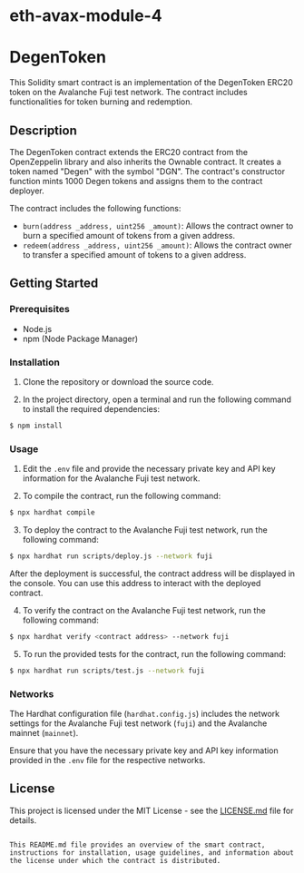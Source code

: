 
# eth-avax-module-4

# DegenToken

This Solidity smart contract is an implementation of the DegenToken ERC20 token on the Avalanche Fuji test network. The contract includes functionalities for token burning and redemption.

## Description

The DegenToken contract extends the ERC20 contract from the OpenZeppelin library and also inherits the Ownable contract. It creates a token named "Degen" with the symbol "DGN". The contract's constructor function mints 1000 Degen tokens and assigns them to the contract deployer.

The contract includes the following functions:

- `burn(address _address, uint256 _amount)`: Allows the contract owner to burn a specified amount of tokens from a given address.
- `redeem(address _address, uint256 _amount)`: Allows the contract owner to transfer a specified amount of tokens to a given address.

## Getting Started

### Prerequisites

- Node.js
- npm (Node Package Manager)

### Installation

1. Clone the repository or download the source code.

2. In the project directory, open a terminal and run the following command to install the required dependencies:

```bash
$ npm install
```

### Usage

1. Edit the `.env` file and provide the necessary private key and API key information for the Avalanche Fuji test network.

2. To compile the contract, run the following command:

```bash
$ npx hardhat compile
```

3. To deploy the contract to the Avalanche Fuji test network, run the following command:

```bash
$ npx hardhat run scripts/deploy.js --network fuji
```

After the deployment is successful, the contract address will be displayed in the console. You can use this address to interact with the deployed contract.

4. To verify the contract on the Avalanche Fuji test network, run the following command:

```bash
$ npx hardhat verify <contract address> --network fuji
```

5. To run the provided tests for the contract, run the following command:

```bash
$ npx hardhat run scripts/test.js --network fuji
```

### Networks

The Hardhat configuration file (`hardhat.config.js`) includes the network settings for the Avalanche Fuji test network (`fuji`) and the Avalanche mainnet (`mainnet`).

Ensure that you have the necessary private key and API key information provided in the `.env` file for the respective networks.

## License

This project is licensed under the MIT License - see the [LICENSE.md](LICENSE.md) file for details.
```

This README.md file provides an overview of the smart contract, instructions for installation, usage guidelines, and information about the license under which the contract is distributed.
